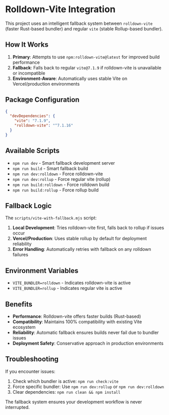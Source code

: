 # Rolldown-Vite Integration

This project uses an intelligent fallback system between `rolldown-vite` (faster Rust-based bundler) and regular `vite` (stable Rollup-based bundler).

## How It Works

1. **Primary**: Attempts to use `npm:rolldown-vite@latest` for improved build performance
2. **Fallback**: Falls back to regular `vite@7.1.9` if rolldown-vite is unavailable or incompatible
3. **Environment-Aware**: Automatically uses stable Vite on Vercel/production environments

## Package Configuration

```json
{
  "devDependencies": {
    "vite": "7.1.9",
    "rolldown-vite": "^7.1.16"
  }
}
```

## Available Scripts

- `npm run dev` - Smart fallback development server
- `npm run build` - Smart fallback build
- `npm run dev:rolldown` - Force rolldown-vite
- `npm run dev:rollup` - Force regular vite (rollup)
- `npm run build:rolldown` - Force rolldown build
- `npm run build:rollup` - Force rollup build

## Fallback Logic

The `scripts/vite-with-fallback.mjs` script:

1. **Local Development**: Tries rolldown-vite first, falls back to rollup if issues occur
2. **Vercel/Production**: Uses stable rollup by default for deployment reliability
3. **Error Handling**: Automatically retries with fallback on any rolldown failures

## Environment Variables

- `VITE_BUNDLER=rolldown` - Indicates rolldown-vite is active
- `VITE_BUNDLER=rollup` - Indicates regular vite is active

## Benefits

- **Performance**: Rolldown-vite offers faster builds (Rust-based)
- **Compatibility**: Maintains 100% compatibility with existing Vite ecosystem
- **Reliability**: Automatic fallback ensures builds never fail due to bundler issues
- **Deployment Safety**: Conservative approach in production environments

## Troubleshooting

If you encounter issues:

1. Check which bundler is active: `npm run check:vite`
2. Force specific bundler: Use `npm run dev:rollup` or `npm run dev:rolldown`
3. Clear dependencies: `npm run clean && npm install`

The fallback system ensures your development workflow is never interrupted.